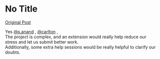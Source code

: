 # No Title

[Original Post](https://discourse.onlinedegree.iitm.ac.in/t/166866/4)

<p>Yes <a class="mention" href="/u/s.anand">@s.anand</a> , <a class="mention" href="/u/carlton">@carlton</a> ,<br>
The project is complex, and an extension would really help reduce our stress and let us submit better work.<br>
Additionally, some extra help sessions would be really helpful to clarify our doubts.</p>